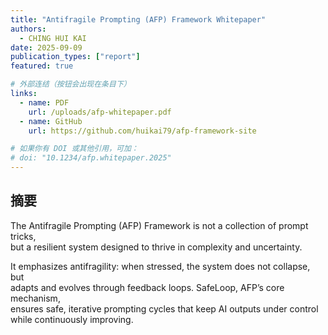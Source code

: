 ```yaml
---
title: "Antifragile Prompting (AFP) Framework Whitepaper"
authors:
  - CHING HUI KAI
date: 2025-09-09
publication_types: ["report"]
featured: true

# 外部连结（按钮会出现在条目下）
links:
  - name: PDF
    url: /uploads/afp-whitepaper.pdf
  - name: GitHub
    url: https://github.com/huikai79/afp-framework-site

# 如果你有 DOI 或其他引用，可加：
# doi: "10.1234/afp.whitepaper.2025"
---
```


## 摘要

The Antifragile Prompting (AFP) Framework is not a collection of prompt tricks,  
but a resilient system designed to thrive in complexity and uncertainty.  

It emphasizes antifragility: when stressed, the system does not collapse, but  
adapts and evolves through feedback loops. SafeLoop, AFP’s core mechanism,  
ensures safe, iterative prompting cycles that keep AI outputs under control  
while continuously improving.
